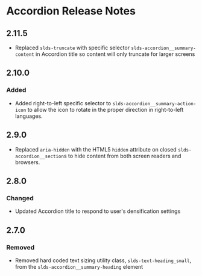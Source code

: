 <!-- Release notes authoring guidelines: http://keepachangelog.com/ -->

# Accordion Release Notes

<!-- ## [Unreleased] -->

## 2.11.5
- Replaced `slds-truncate` with specific selector `slds-accordion__summary-content` in Accordion title so content will only truncate for larger screens

## 2.10.0

### Added
- Added right-to-left specific selector to `slds-accordion__summary-action-icon` to allow the icon to rotate in the proper direction in right-to-left languages.

## 2.9.0
- Replaced `aria-hidden` with the HTML5 `hidden` attribute on closed `slds-accordion__section`s to hide content from both screen readers and browsers.

## 2.8.0

### Changed
- Updated Accordion title to respond to user's densification settings

## 2.7.0

### Removed
- Removed hard coded text sizing utility class, `slds-text-heading_small`, from the `slds-accordion__summary-heading` element
